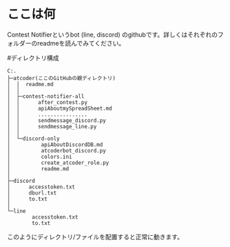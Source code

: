 # ここは何

Contest Notifierというbot (line, discord) のgithubです。詳しくはそれぞれのフォルダーのreadmeを読んでみてください。

#ディレクトリ構成

```
C:.
├─atcoder(ここのGitHubの親ディレクトリ)
│  │  readme.md
│  │
│  ├─contest-notifier-all
│  │      after_contest.py
│  │      apiAboutmySpreadSheet.md
│  │      ................
│  │      sendmessage_discord.py
│  │      sendmessage_line.py
│  │
│  └─discord-only
│          apiAboutDiscordDB.md
│          atcoderbot_discord.py
│          colors.ini
│          create_atcoder_role.py
│          readme.md
│
├─discord
│      accesstoken.txt
│      dburl.txt
│      to.txt
│
└─line
        accesstoken.txt
        to.txt
```

このようにディレクトリ/ファイルを配置すると正常に動きます。
